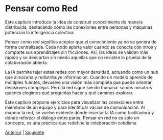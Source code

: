 # Pensar como Red

Este capítulo introduce la idea de construir conocimiento de manera distribuida, destacando cómo las conexiones entre personas y máquinas potencian la inteligencia colectiva.

Pensar como red significa aceptar que el conocimiento ya no se genera de forma centralizada. Cada nodo aporta valor cuando se conecta con otros y comparte sus aprendizajes sin fricciones. Así, las ideas se validan más rápido y se descartan sin miedo aquellas que no resisten la prueba de la colaboración abierta.

La IA permite tejer estas redes con mayor densidad, actuando como un hub que almacena y redistribuye información. Cuando un modelo aprende de múltiples fuentes, devuelve una visión más completa que puede orientar decisiones complejas. Pero la red sigue siendo humana: somos nosotros quienes elegimos qué preguntas hacer y qué caminos explorar.

Este capítulo propone ejercicios para visualizar las conexiones entre miembros de un equipo y para identificar vacíos de comunicación. Al mapear la red, se vuelve evidente dónde insertar la IA como facilitadora y dónde reforzar el diálogo entre pares. Pensar en red no es sólo un concepto, es una práctica que redefine la colaboración cotidiana.

[Anterior](../chapters/04_llms_como_infraestructura.md) | [Siguiente](../chapters/06_el_rol_de_la_cultura.md)

